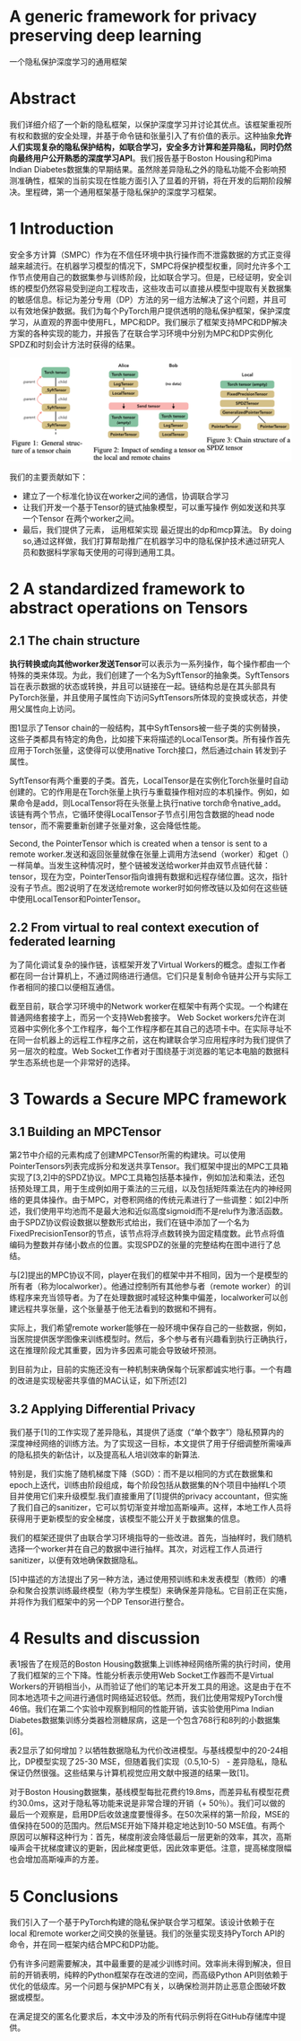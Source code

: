 # A generic framework for privacy preserving deep learning
一个隐私保护深度学习的通用框架

# Abstract
我们详细介绍了一个新的隐私框架，以保护深度学习并讨论其优点。该框架重视所有权和数据的安全处理，并基于命令链和张量引入了有价值的表示。这种抽象**允许人们实现复杂的隐私保护结构，如联合学习，安全多方计算和差异隐私，同时仍然向最终用户公开熟悉的深度学习API**。我们报告基于Boston Housing和Pima Indian Diabetes数据集的早期结果。虽然除差异隐私之外的隐私功能不会影响预测准确性，框架的当前实现在性能方面引入了显着的开销，将在开发的后期阶段解决。里程碑，第一个通用框架基于隐私保护的深度学习框架。

# 1 Introduction
安全多方计算（SMPC）作为在不信任环境中执行操作而不泄露数据的方式正变得越来越流行。在机器学习模型的情况下，SMPC将保护模型权重，同时允许多个工作节点使用自己的数据集参与训练阶段，比如联合学习。但是，已经证明，安全训练的模型仍然容易受到逆向工程攻击，这些攻击可以直接从模型中提取有关数据集的敏感信息。标记为差分专用（DP）方法的另一组方法解决了这个问题，并且可以有效地保护数据。我们为每个PyTorch用户提供透明的隐私保护框架，保护深度学习，从直观的界面中使用FL，MPC和DP。我们展示了框架支持MPC和DP解决方案的各种实现的能力，并报告了在联合学习环境中分别为MPC和DP实例化SPDZ和时刻会计方法时获得的结果。

![](./A-generic-framwork-for-privacy-preserving-deep-learning/pysyft1.png)

我们的主要贡献如下：

- 建立了一个标准化协议在worker之间的通信，协调联合学习
- 让我们开发一个基于Tensor的链式抽象模型，可以重写操作 例如发送和共享一个Tensor 在两个worker之间。
- 最后，我们提供了元素， 运用框架实现 最近提出的dp和mcp算法。
By doing so,通过这样做，我们打算帮助推广在机器学习中的隐私保护技术通过研究人员和数据科学家每天使用的可得到通用工具。

# 2 A standardized framework to abstract operations on Tensors
## 2.1 The chain structure
**执行转换或向其他worker发送Tensor**可以表示为一系列操作，每个操作都由一个特殊的类来体现。为此，我们创建了一个名为SyftTensor的抽象类。SyftTensors旨在表示数据的状态或转换，并且可以链接在一起。链结构总是在其头部具有PyTorch张量，并且使用子属性向下访问SyftTensors所体现的变换或状态，并使用父属性向上访问。

图1显示了Tensor chain的一般结构，其中SyftTensors被一些子类的实例替换，这些子类都具有特定的角色，比如接下来将描述的LocalTensor类。所有操作首先应用于Torch张量，这使得可以使用native Torch接口，然后通过chain 转发到子属性。

SyftTensor有两个重要的子类。首先，LocalTensor是在实例化Torch张量时自动创建的。它的作用是在Torch张量上执行与重载操作相对应的本机操作。例如，如果命令是add，则LocalTensor将在头张量上执行native torch命令native_add。该链有两个节点，它循环使得LocalTensor子节点引用包含数据的head node tensor，而不需要重新创建子张量对象，这会降低性能。

Second, the PointerTensor which is created when a tensor is sent to a remote worker.发送和返回张量就像在张量上调用方法send（worker）和get（）一样简单。当发生这种情况时，整个链被发送给worker并由双节点链代替：tensor，现在为空，PointerTensor指向谁拥有数据和远程存储位置。这次，指针没有子节点。图2说明了在发送给remote worker时如何修改链以及如何在这些链中使用LocalTensor和PointerTensor。

## 2.2 From virtual to real context execution of federated learning
为了简化调试复杂的操作链，该框架开发了Virtual Workers的概念。虚拟工作者都在同一台计算机上，不通过网络进行通信。它们只是复制命令链并公开与实际工作者相同的接口以便相互通信。

截至目前，联合学习环境中的Network worker在框架中有两个实现。一个构建在普通网络套接字上，而另一个支持Web套接字。 Web Socket workers允许在浏览器中实例化多个工作程序，每个工作程序都在其自己的选项卡中。在实际寻址不在同一台机器上的远程工作程序之前，这在构建联合学习应用程序时为我们提供了另一层次的粒度。Web Socket工作者对于围绕基于浏览器的笔记本电脑的数据科学生态系统也是一个非常好的选择。

# 3 Towards a Secure MPC framework
##  3.1 Building an MPCTensor
第2节中介绍的元素构成了创建MPCTensor所需的构建块。可以使用PointerTensors列表完成拆分和发送共享Tensor。我们框架中提出的MPC工具箱实现了[3,2]中的SPDZ协议。MPC工具箱包括基本操作，例如加法和乘法，还包括预处理工具，用于生成例如用于乘法的三元组，以及包括矩阵乘法在内的神经网络的更具体操作。由于MPC，对卷积网络的传统元素进行了一些调整：如[2]中所述，我们使用平均池而不是最大池和近似高度sigmoid而不是relu作为激活函数。由于SPDZ协议假设数据以整数形式给出，我们在链中添加了一个名为FixedPrecisionTensor的节点，该节点将浮点数转换为固定精度数。此节点将值编码为整数并存储小数点的位置。实现SPDZ的张量的完整结构在图中进行了总结。

与[2]提出的MPC协议不同，player在我们的框架中并不相同，因为一个是模型的所有者（称为localworker）。他通过控制所有其他参与者（remote worker）的训练程序来充当领导者。为了在处理数据时减轻这种集中偏差，localworker可以创建远程共享张量，这个张量基于他无法看到的数据和不拥有。

实际上，我们希望remote worker能够在一般环境中保存自己的一些数据，例如，当医院提供医学图像来训练模型时。然后，多个参与者有兴趣看到执行正确执行，这在推理阶段尤其重要，因为许多因素可能会导致破坏预测。

到目前为止，目前的实施还没有一种机制来确保每个玩家都诚实地行事。一个有趣的改进是实现秘密共享值的MAC认证，如下所述[2]

## 3.2 Applying Differential Privacy
我们基于[1]的工作实现了差异隐私，其提供了适度（“单个数字”）隐私预算内的深度神经网络的训练方法。为了实现这一目标，本文提供了用于仔细调整所需噪声的隐私损失的新估计，以及提高私人培训效率的新算法.

特别是，我们实施了随机梯度下降（SGD）：而不是以相同的方式在数据集和epoch上迭代，训练由阶段组成，每个阶段包括从数据集的N个项目中抽样L个项目并使用它们来升级模型.我们直接重用了[1]提供的privacy accountant，但实施了我们自己的sanitizer，它可以剪切渐变并增加高斯噪声。这样，本地工作人员将获得用于更新模型的安全梯度，该模型不能公开关于数据集的信息。

我们的框架还提供了由联合学习环境指导的一些改进。首先，当抽样时，我们随机选择一个worker并在自己的数据中进行抽样。其次，对远程工作人员进行sanitizer，以便有效地确保数据隐私。

[5]中描述的方法提出了另一种方法，通过使用预训练和未发表模型（教师）的嘈杂和聚合投票训练最终模型（称为学生模型）来确保差异隐私。它目前正在实施，并将作为我们框架中的另一个DP Tensor进行整合。

# 4 Results and discussion
表1报告了在规范的Boston Housing数据集上训练神经网络所需的执行时间，使用了我们框架的三个下降。性能分析表示使用Web Socket工作器而不是Virtual Workers的开销相当小，从而验证了他们的笔记本开发工具的用途。这是由于在不同本地选项卡之间进行通信时网络延迟较低。然而，我们比使用常规PyTorch慢46倍。我们在第二个实验中观察到相同的性能开销，该实验使用Pima Indian Diabetes数据集训练分类器检测糖尿病，这是一个包含768行和8列的小数据集[6]。

表2显示了如何增加？以牺牲数据隐私为代价改进模型。与基线模型中的20-24相比，DP模型实现了25-30 MSE，但随着我们实现（0.5,10-5） - 差异隐私，隐私保证仍然很强。这些结果与计算机视觉应用文献中报道的结果一致[1]。

对于Boston Housing数据集，基线模型每批花费约19.8ms，而差异私有模型花费约30.0ms，这对于隐私等功能来说是非常合理的开销（+ 50％）。我们可以做的最后一个观察是，启用DP后收敛速度要慢得多。在50次采样的第一阶段，MSE的值保持在500的范围内。然后MSE开始下降并稳定地达到10-50 MSE值。有两个原因可以解释这种行为：首先，梯度削波会降低最后一层更新的效率，其次，高斯噪声会干扰梯度建议的更新，因此梯度更低，因此效率更低。注意，提高梯度限幅也会增加高斯噪声的方差。

# 5 Conclusions
我们引入了一个基于PyTorch构建的隐私保护联合学习框架。该设计依赖于在local 和remote worker之间交换的张量链。我们的张量实现支持PyTorch API的命令，并在同一框架内结合MPC和DP功能。

仍有许多问题需要解决，其中最重要的是减少训练时间。效率尚未得到解决，但目前的开销表明，纯粹的Python框架存在改进的空间，而高级Python API则依赖于优化的低级库。另一个问题与保护MPC有关，以确保检测并防止恶意企图破坏数据或模型。

在满足提交的匿名化要求后，本文中涉及的所有代码示例将在GitHub存储库中提供。



